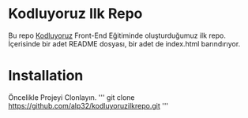 # Kodluyoruz Ilk Repo
Bu repo [Kodluyoruz](https://www.kodluyoruz.org/) Front-End Eğitiminde oluşturduğumuz ilk repo. İçerisinde bir adet README dosyası, bir adet de index.html barındırıyor.




# Installation

Öncelikle Projeyi Clonlayın.
'''
git clone https://github.com/alp32/kodluyoruzilkrepo.git
'''
